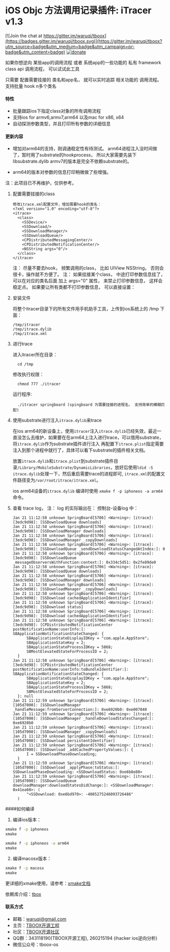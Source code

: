 # iOS Objc 方法调用记录插件: iTracer v1.3 

[![Join the chat at https://gitter.im/waruqi/tboox](https://badges.gitter.im/waruqi/tboox.svg)](https://gitter.im/waruqi/tboox?utm_source=badge&utm_medium=badge&utm_campaign=pr-badge&utm_content=badge) [![donate](http://tboox.org/static/img/donate.svg)](http://tboox.org/donation/)

如果你想逆向 某些app的调用流程 或者 系统app的一些功能的 私有 framework class api 调用流程， 可以试试此工具

只需要 配置需要挂接的 类名和app名， 就可以实时追踪 相关功能的 调用流程。 支持批量 hook n多个类名

#### 特性

* 批量跟踪ios下指定class对象的所有调用流程
* 支持ios for armv6,armv7,arm64 以及mac for x86, x64
* 自动探测参数类型，并且打印所有参数的详细信息

#### 更新内容

* 增加对arm64的支持，刚调通稳定性有待测试。
   arm64进程注入没时间做了，暂时用了substrate的hookprocess， 所以大家需要先装下libsubstrate.dylib
   armv7的版本是完全不依赖substrate的。
 
* arm64的版本对参数的信息打印稍微做了些增强。

注：此项目已不再维护，仅供参考。

1. 配置需要挂接的class

    ```
    修改itrace.xml配置文件，增加需要hook的类名：
    <?xml version="1.0" encoding="utf-8"?>
    <itrace>
      <class>
        <SSDevice/>
        <SSDownload/>
        <SSDownloadManager/>
        <SSDownloadQueue/>
        <CPDistributedMessagingCenter/>
        <CPDistributedNotificationCenter/>
        <NSString args="0"/>
      </class>
    </itrace>
    ```

    注： 尽量不要去hook， 频繁调用的class， 比如 UIView NSString， 否则会很卡，操作就不方便了。
    注： 如果挂接某个class， 中途打印参数信息挂了， 可以在对应的类名后面 加上 args="0" 属性， 来禁止打印参数信息， 这样会稳定点。 
         如果要让所有类都不打印参数信息， 可以直接设置： <class args="0">


2. 安装文件

    将整个itracer目录下的所有文件用手机助手工具，上传到ios系统上的 /tmp 下面：
    ```
    /tmp/itracer
    /tmp/itrace.dylib
    /tmp/itrace.xml
    ```

3. 进行trace

    进入itracer所在目录：
    ```
      cd /tmp
      ```

    修改执行权限：
    ```
      chmod 777 ./itracer
    ```

    运行程序: 

    ```
      ./itracer springboard (spingboard 为需要挂接的进程名， 支持简单的模糊匹配)
    ```

4. 使用substrate进行注入`itrace.dylib`来trace

    在ios arm64的新设备上，使用`itracer`注入`itrace.dylib`已经失效，最近一直没怎么去维护，如果要在在arm64上注入进行trace，可以借用substrate，将`itrace.dylib`作为substrate插件进行注入
    再配置下`itrace.plist`指定需要注入到那个进程中就行了，具体可以看下substrate的插件相关文档。

    放置`itrace.dylib`和`itrace.plist`到substrate插件目录`/Library/MobileSubstrate/DynamicLibraries`，放好后使用`ldid -S itrace.dylib`处理一下，然后重启需要trace的进程即可, `itrace.xml`的配置文件路径变为`/var/root/itrace/itrace.xml`。
    
    ios arm64设备的`itrace.dylib` 编译时使用 `xmake f -p iphoneos -a arm64`命令。

5. 查看 trace log， 注： log 的实际输出在： 控制台-设备log 中：

    ```
    Jan 21 11:12:58 unknown SpringBoard[5706] <Warning>: [itrace]: [3edc9d98]: [SSDownloadQueue downloads]
    Jan 21 11:12:58 unknown SpringBoard[5706] <Warning>: [itrace]: [3edc9d98]: [SSDownloadManager downloads]
    Jan 21 11:12:58 unknown SpringBoard[5706] <Warning>: [itrace]: [3edc9d98]: [SSDownloadManager _copyDownloads]
    Jan 21 11:12:58 unknown SpringBoard[5706] <Warning>: [itrace]: [3edc9d98]: [SSDownloadQueue _sendDownloadStatusChangedAtIndex:]: 0
    Jan 21 11:12:58 unknown SpringBoard[5706] <Warning>: [itrace]: [3edc9d98]: [SSDownloadQueue _messageObserversWithFunction:context:]: 0x334c5d51: 0x2fe89de0
    Jan 21 11:12:58 unknown SpringBoard[5706] <Warning>: [itrace]: [3edc9d98]: [SSDownloadQueue downloads]
    Jan 21 11:12:58 unknown SpringBoard[5706] <Warning>: [itrace]: [3edc9d98]: [SSDownloadManager downloads]
    Jan 21 11:12:58 unknown SpringBoard[5706] <Warning>: [itrace]: [3edc9d98]: [SSDownloadManager _copyDownloads]
    Jan 21 11:12:58 unknown SpringBoard[5706] <Warning>: [itrace]: [3edc9d98]: [SSDownload cachedApplicationIdentifier]
    Jan 21 11:12:58 unknown SpringBoard[5706] <Warning>: [itrace]: [3edc9d98]: [SSDownload status]
    Jan 21 11:12:58 unknown SpringBoard[5706] <Warning>: [itrace]: [3edc9d98]: [SSDownload cachedApplicationIdentifier]
    Jan 21 11:12:58 unknown SpringBoard[5706] <Warning>: [itrace]: [3edc9d98]: [CPDistributedNotificationCenter postNotificationName:userInfo:]: SBApplicationNotificationStateChanged: {
          SBApplicationStateDisplayIDKey = "com.apple.AppStore";
          SBApplicationStateKey = 2;
          SBApplicationStateProcessIDKey = 5868;
          SBMostElevatedStateForProcessID = 2;
      }
    Jan 21 11:12:58 unknown SpringBoard[5706] <Warning>: [itrace]: [3edc9d98]: [CPDistributedNotificationCenter postNotificationName:userInfo:toBundleIdentifier:]: SBApplicationNotificationStateChanged: {
          SBApplicationStateDisplayIDKey = "com.apple.AppStore";
          SBApplicationStateKey = 2;
          SBApplicationStateProcessIDKey = 5868;
          SBMostElevatedStateForProcessID = 2;
      }: null
    Jan 21 11:12:59 unknown SpringBoard[5706] <Warning>: [itrace]: [105d7000]: [SSDownloadManager _handleMessage:fromServerConnection:]: 0xe6920b0: 0xe007040
    Jan 21 11:12:59 unknown SpringBoard[5706] <Warning>: [itrace]: [105d7000]: [SSDownloadManager _handleDownloadStatesChanged:]: 0xe6920b0
    Jan 21 11:12:59 unknown SpringBoard[5706] <Warning>: [itrace]: [105d7000]: [SSDownloadManager _copyDownloads]
    Jan 21 11:12:59 unknown SpringBoard[5706] <Warning>: [itrace]: [105d7000]: [SSDownload persistentIdentifier]
    Jan 21 11:12:59 unknown SpringBoard[5706] <Warning>: [itrace]: [105d7000]: [SSDownload _addCachedPropertyValues:]: {
          I = SSDownloadPhaseDownloading;
      }
    Jan 21 11:12:59 unknown SpringBoard[5706] <Warning>: [itrace]: [105d7000]: [SSDownload _applyPhase:toStatus:]: SSDownloadPhaseDownloading: <SSDownloadStatus: 0xe6b8e80>
    Jan 21 11:12:59 unknown SpringBoard[5706] <Warning>: [itrace]: [105d7000]: [SSDownloadQueue downloadManager:downloadStatesDidChange:]: <SSDownloadManager: 0x41ea60>: (
          "<SSDownload: 0xe6bd970>: -4085275246093726486"
      )
    ```

####如何编译

1. 编译ios版本：

```bash
xmake f -p iphoneos
xmake 
```
```bash
xmake f -p iphoneos -a arm64
xmake 
```

2. 编译macosx版本：

```bash
xmake f -p macosx
xmake 
```

更详细的xmake使用，请参考：[xmake文档](http://xmake.io/#/zh/)

依赖库介绍：[tbox](https://github.com/waruqi/tbox/wiki)

#### 联系方式

* 邮箱：[waruqi@gmail.com](mailto:waruqi@gmail.com)
* 主页：[TBOOX开源工程](http://www.tboox.org/cn)
* 社区：[TBOOX开源社区](http://www.tboox.org/forum)
* QQ群：343118190(TBOOX开源工程), 260215194 (ihacker ios逆向分析)
* 微信公众号：tboox-os

